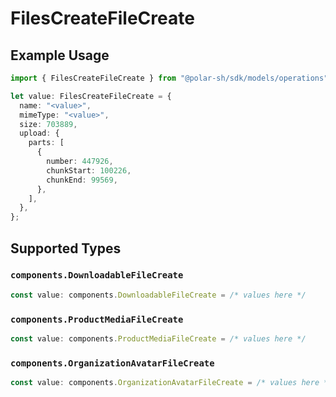 # FilesCreateFileCreate

## Example Usage

```typescript
import { FilesCreateFileCreate } from "@polar-sh/sdk/models/operations";

let value: FilesCreateFileCreate = {
  name: "<value>",
  mimeType: "<value>",
  size: 703889,
  upload: {
    parts: [
      {
        number: 447926,
        chunkStart: 100226,
        chunkEnd: 99569,
      },
    ],
  },
};
```

## Supported Types

### `components.DownloadableFileCreate`

```typescript
const value: components.DownloadableFileCreate = /* values here */
```

### `components.ProductMediaFileCreate`

```typescript
const value: components.ProductMediaFileCreate = /* values here */
```

### `components.OrganizationAvatarFileCreate`

```typescript
const value: components.OrganizationAvatarFileCreate = /* values here */
```

